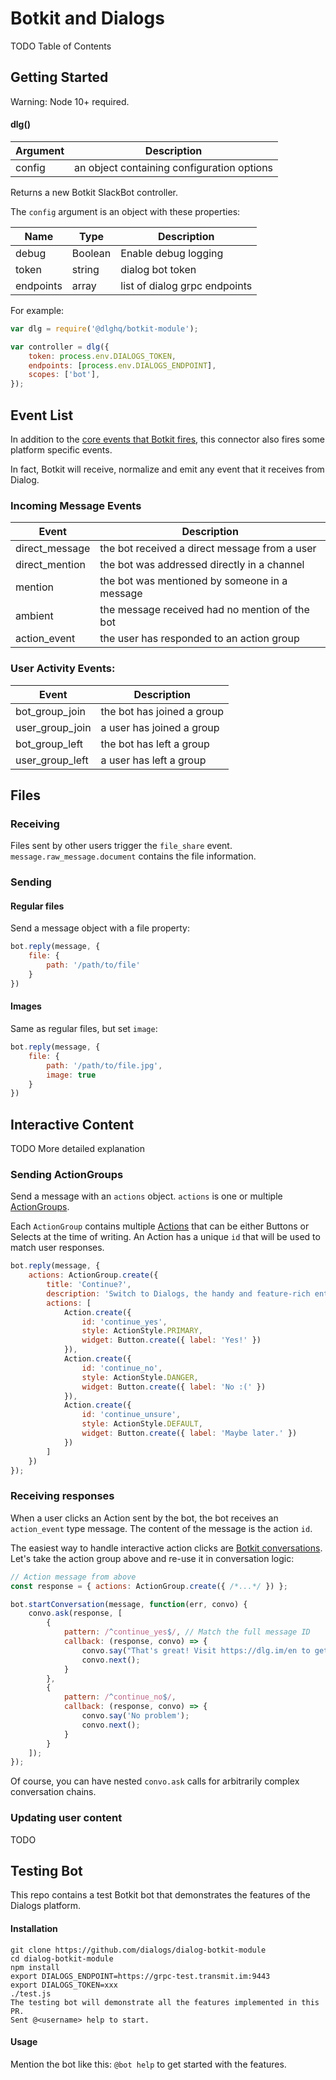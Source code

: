 # Botkit and Dialogs

TODO Table of Contents

## Getting Started

Warning: Node 10+ required.

#### dlg()
| Argument | Description
|--- |---
| config | an object containing configuration options

Returns a new Botkit SlackBot controller.

The `config` argument is an object with these properties:

| Name | Type | Description
|--- |--- |---
| debug | Boolean | Enable debug logging
| token | string | dialog bot token
| endpoints | array | list of dialog grpc endpoints

For example:

```javascript
var dlg = require('@dlghq/botkit-module');

var controller = dlg({
    token: process.env.DIALOGS_TOKEN,
    endpoints: [process.env.DIALOGS_ENDPOINT],
    scopes: ['bot'],
});
```

## Event List

In addition to the [core events that Botkit fires](core.md#receiving-messages-and-events), this connector also fires some platform specific events.

In fact, Botkit will receive, normalize and emit any event that it receives from Dialog.

### Incoming Message Events
| Event | Description
|--- |---
| direct_message | the bot received a direct message from a user
| direct_mention | the bot was addressed directly in a channel
| mention | the bot was mentioned by someone in a message
| ambient | the message received had no mention of the bot
| action_event | the user has responded to an action group

### User Activity Events:
| Event | Description
|--- |---
| bot_group_join | the bot has joined a group
| user_group_join | a user has joined a group
| bot_group_left | the bot has left a group
| user_group_left | a user has left a group


## Files

### Receiving

Files sent by other users trigger the `file_share` event.
`message.raw_message.document` contains the file information.

### Sending

#### Regular files

Send a message object with a file property:
```js
bot.reply(message, {
    file: {
        path: '/path/to/file'
    }
})
```

#### Images

Same as regular files, but set `image`:

```js
bot.reply(message, {
    file: {
        path: '/path/to/file.jpg',
        image: true
    }
})
```

## Interactive Content

TODO More detailed explanation

### Sending ActionGroups

Send a message with an `actions` object.
`actions` is one or multiple [ActionGroups](https://dialogs.github.io/js-bot-sdk/classes/actiongroup.html).

Each `ActionGroup` contains multiple [Actions](https://dialogs.github.io/js-bot-sdk/classes/action.html)
that can be either Buttons or Selects at the time of writing.
An Action has a unique `id` that will be used to match user responses.

```js
bot.reply(message, {
    actions: ActionGroup.create({
        title: 'Continue?',
        description: 'Switch to Dialogs, the handy and feature-rich enterprise multi-device messenger?',
        actions: [
            Action.create({
                id: 'continue_yes',
                style: ActionStyle.PRIMARY,
                widget: Button.create({ label: 'Yes!' })
            }),
            Action.create({
                id: 'continue_no',
                style: ActionStyle.DANGER,
                widget: Button.create({ label: 'No :(' })
            }),
            Action.create({
                id: 'continue_unsure',
                style: ActionStyle.DEFAULT,
                widget: Button.create({ label: 'Maybe later.' })
            })
        ]
    })
});
```

### Receiving responses

When a user clicks an Action sent by the bot,
the bot receives an `action_event` type message.
The content of the message is the action `id`.

The easiest way to handle interactive action clicks are [Botkit conversations](https://botkit.ai/docs/core.html#multi-message-conversations).
Let's take the action group above and re-use it in conversation logic:

```js
// Action message from above
const response = { actions: ActionGroup.create({ /*...*/ }) };

bot.startConversation(message, function(err, convo) {
    convo.ask(response, [
        {
            pattern: /^continue_yes$/, // Match the full message ID
            callback: (response, convo) => {
                convo.say("That's great! Visit https://dlg.im/en to get a plan.");
                convo.next();
            }
        },
        {
            pattern: /^continue_no$/,
            callback: (response, convo) => {
                convo.say('No problem');
                convo.next();
            }
        }
    ]);
});
```

Of course, you can have nested `convo.ask` calls for arbitrarily complex conversation chains.

### Updating user content

TODO

## Testing Bot

This repo contains a test Botkit bot that demonstrates the features of the Dialogs platform.

#### Installation

```shell
git clone https://github.com/dialogs/dialog-botkit-module
cd dialog-botkit-module
npm install
export DIALOGS_ENDPOINT=https://grpc-test.transmit.im:9443
export DIALOGS_TOKEN=xxx
./test.js
The testing bot will demonstrate all the features implemented in this PR.
Sent @<username> help to start.
```

#### Usage

Mention the bot like this: `@bot help` to get started with the features.
